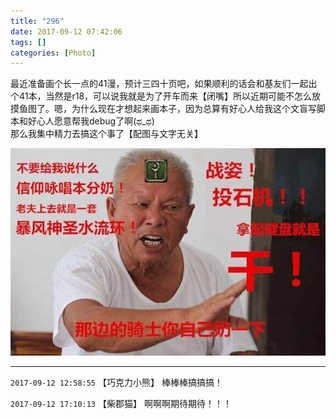 ```yaml
---
title: "296"
date: 2017-09-12 07:42:06
tags: []
categories: [Photo]
---
```


<p>最近准备画个长一点的41漫，预计三四十页吧，如果顺利的话会和基友们一起出个41本，当然是r18，可以说我就是为了开车而来【闭嘴】所以近期可能不怎么放摸鱼图了。嗯，为什么现在才想起来画本子，因为总算有好心人给我这个文盲写脚本和好心人愿意帮我debug了啊(ಥ_ಥ)<br />那么我集中精力去搞这个事了【配图与文字无关】</p>

![](https://raw.githubusercontent.com/alicewish/meowchain247/master/img_cVZNdzJtQk9JV2NQZGlodlFzZ3Nxd2RycW40RnBCbVBFYi9XbC9ZeGpVaCtUend1aW9lRHZBPT0.jpg)

---

`2017-09-12 12:58:55` 【巧克力小熊】 棒棒棒搞搞搞！

`2017-09-12 17:10:13` 【柴郡猫】 啊啊啊期待期待！！！
